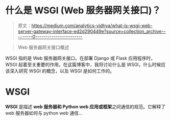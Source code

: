 # 什么是 WSGI (Web 服务器网关接口)？

> 原文：<https://medium.com/analytics-vidhya/what-is-wsgi-web-server-gateway-interface-ed2d290449e?source=collection_archive---------0----------------------->

> Web 服务器网关接口概述

WSGI 指的是 Web 服务器网关接口。在部署 Django 或 Flask 应用程序时，WSGI 起着至关重要的作用。在这篇博客中，我将讨论什么是 WSGI，什么时候应该深入研究 WSGI 的概念，以及 WSGI 是如何工作的。

# WSGI

**WSGI** 是描述 **web 服务器和 Python web 应用或框架**之间通信的规范。它解释了 web 服务器如何与 python web 通信…